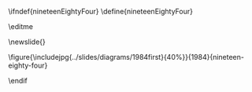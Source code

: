 \ifndef{nineteenEightyFour}
\define{nineteenEightyFour}

\editme

\newslide{}

\figure{\includejpg{../slides/diagrams/1984first}{40%}}{1984}{nineteen-eighty-four}

\endif
